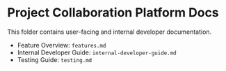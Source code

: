 # Project Collaboration Platform Docs

This folder contains user-facing and internal developer documentation.

- Feature Overview: `features.md`
- Internal Developer Guide: `internal-developer-guide.md`
- Testing Guide: `testing.md`
